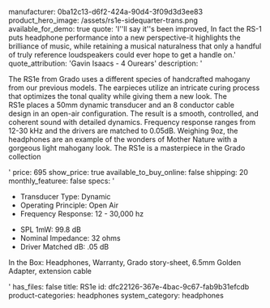 manufacturer: 0ba12c13-d6f2-424a-90d4-3f09d3d3ee83
product_hero_image: /assets/rs1e-sidequarter-trans.png
available_for_demo: true
quote: 'I''ll say it''s been improved, In fact the RS-1 puts headphone performance into a new perspective-it highlights the brilliance of music, while retaining a musical naturalness that only a handful of truly reference loudspeakers could ever hope to get a handle on.'
quote_attribution: 'Gavin Isaacs - 4 Ourears'
description: '<p>The RS1e&nbsp;from Grado&nbsp;uses a&nbsp;different species of handcrafted mahogany from our previous models. The earpieces utilize an&nbsp;intricate curing process that optimizes the tonal quality while giving them a new look. The RS1e&nbsp;places&nbsp;a 50mm dynamic transducer and&nbsp;an 8 conductor cable design&nbsp;in an open-air configuration. The result is a smooth, controlled, and coherent sound with detailed dynamics. Frequency response ranges from 12-30 kHz and the drivers are matched to 0.05dB. Weighing 9oz, the headphones are an example of the wonders of Mother Nature with a gorgeous&nbsp;light mahogany look. The RS1e is a masterpiece in the Grado collection</p>'
price: 695
show_price: true
available_to_buy_online: false
shipping: 20
monthly_featuree: false
specs: '<ul><li>Transducer Type: Dynamic</li><li>Operating Principle: Open Air</li><li>Frequency Response: 12 - 30,000 hz</li></ul><ul><li>SPL 1mW: 99.8 dB</li><li>Nominal Impedance: 32 ohms</li><li>Driver Matched dB: .05 dB</li></ul><p>In the Box: Headphones, Warranty, Grado story-sheet, 6.5mm Golden Adapter, extension cable</p>'
has_files: false
title: RS1e
id: dfc22126-367e-4bac-9c67-fab9b31efcdb
product-categories: headphones
system_category: headphones
